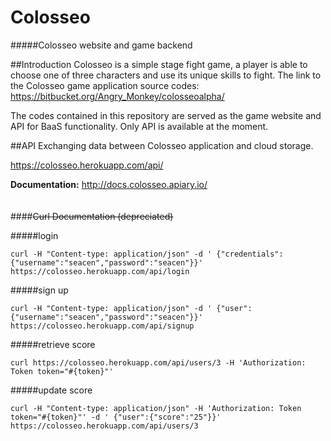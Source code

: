 # Colosseo
#####Colosseo website and game backend

##Introduction
Colosseo is a simple stage fight game, a player is able to choose one of three characters and use its unique skills to fight. The link to the Colosseo game application source codes: <https://bitbucket.org/Angry_Monkey/colosseoalpha/>

The codes contained in this repository are served as the game website and API for BaaS functionality. Only API is available at the moment.

##API
Exchanging data between Colosseo application and cloud storage.

<https://colosseo.herokuapp.com/api/>

**Documentation:** <http://docs.colosseo.apiary.io/>
<br>
<br>
<br>
####~~Curl Documentation (depreciated)~~

#####login
```
curl -H "Content-type: application/json" -d ' {"credentials":{"username":"seacen","password":"seacen"}}' https://colosseo.herokuapp.com/api/login
```

#####sign up
```
curl -H "Content-type: application/json" -d ' {"user":{"username":"seacen","password":"seacen"}}' https://colosseo.herokuapp.com/api/signup
```

#####retrieve score
```
curl https://colosseo.herokuapp.com/api/users/3 -H 'Authorization: Token token="#{token}"'
```

#####update score
```
curl -H "Content-type: application/json" -H 'Authorization: Token token="#{token}"' -d ' {"user":{"score":"25"}}' https://colosseo.herokuapp.com/api/users/3
```
